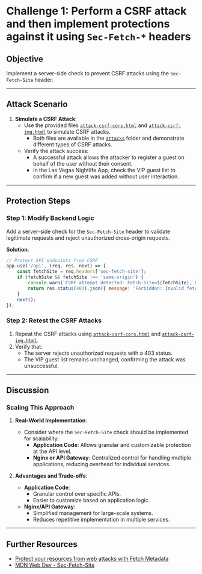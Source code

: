 # Challenge 1: Perform a CSRF attack and then implement protections against it using `Sec-Fetch-*` headers

## Objective
Implement a server-side check to prevent CSRF attacks using the `Sec-Fetch-Site` header.

---

## Attack Scenario

1. **Simulate a CSRF Attack**:
   - Use the provided files [`attack-csrf-cors.html`](./attacks/attack-csrf-cors.html) and [`attack-csrf-img.html`](./attacks/attack-csrf-img.html) to simulate CSRF attacks.
     - Both files are available in the [`attacks`](./attacks/)  folder and demonstrate different types of CSRF attacks.
   - Verify the attack success:
     - A successful attack allows the attacker to register a guest on behalf of the user without their consent.
     - In the Las Vegas Nightlife App, check the VIP guest list to confirm if a new guest was added without user interaction.

---

## Protection Steps

### Step 1: Modify Backend Logic

Add a server-side check for the `Sec-Fetch-Site` header to validate legitimate requests and reject unauthorized cross-origin requests.

**Solution**:
```javascript
// Protect API endpoints from CSRF
app.use('/api', (req, res, next) => {
    const fetchSite = req.headers['sec-fetch-site'];
    if (fetchSite && fetchSite !== 'same-origin') {
        console.warn(`CSRF attempt detected: Fetch-Site=${fetchSite}, Origin=${req.headers.origin || 'Unknown'}, IP=${req.ip}`);
        return res.status(403).json({ message: 'Forbidden: Invalid fetch origin!' });
    }
    next();
});
```

### Step 2: Retest the CSRF Attacks

1. Repeat the CSRF attacks using [`attack-csrf-cors.html`](./attacks/attack-csrf-cors.html) and [`attack-csrf-img.html`](./attacks/attack-csrf-img.html).
2. Verify that:
   - The server rejects unauthorized requests with a 403 status.
   - The VIP guest list remains unchanged, confirming the attack was unsuccessful.

---

## Discussion

### Scaling This Approach
1. **Real-World Implementation**:
   - Consider where the `Sec-Fetch-Site` check should be implemented for scalability:
     - **Application Code**: Allows granular and customizable protection at the API level.
     - **Nginx or API Gateway**: Centralized control for handling multiple applications, reducing overhead for individual services.

2. **Advantages and Trade-offs**:
   - **Application Code**:
     - Granular control over specific APIs.
     - Easier to customize based on application logic.
   - **Nginx/API Gateway**:
     - Simplified management for large-scale systems.
     - Reduces repetitive implementation in multiple services.

---

## Further Resources
- [Protect your resources from web attacks with Fetch Metadata](https://web.dev/articles/fetch-metadata)
- [MDN Web Dev - Sec-Fetch-Site](https://developer.mozilla.org/en-US/docs/Web/HTTP/Headers/Sec-Fetch-Site)